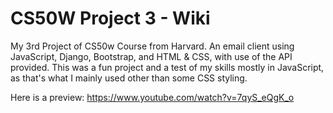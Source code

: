 # CS50W Project 3 - Wiki

My 3rd Project of CS50w Course from Harvard. An email client using JavaScript, Django, Bootstrap, and HTML & CSS, with use of the API provided.
This was a fun project and a test of my skills mostly in JavaScript, as that's what I mainly used other than some CSS styling.

Here is a preview: https://www.youtube.com/watch?v=7qyS_eQgK_o
